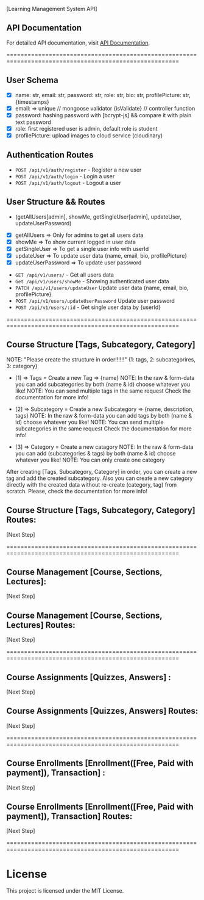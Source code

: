 [Learning Management System API]

## API Documentation

For detailed API documentation, visit [API Documentation](http://localhost:5000/api-docs).

=======================================================================================================

## User Schema

- [x] name: str, email: str, password: str, role: str, bio: str, profilePicture: str, {timestamps}
- [x] email: => unique // mongoose validator {isValidate} // controller function
- [x] password: hashing password with [bcrypt-js] && compare it with plain text password
- [x] role: first registered user is admin, default role is student
- [x] profilePicture: upload images to cloud service (cloudinary)

## Authentication Routes

- `POST /api/v1/auth/register` - Register a new user
- `POST /api/v1/auth/login` - Login a user
- `POST /api/v1/auth/logout` - Logout a user

## User Structure && Routes

- (getAllUsers[admin], showMe, getSingleUser[admin], updateUser, updateUserPassword)
- [x] getAllUsers => Only for admins to get all users data
- [x] showMe => To show current logged in user data
- [x] getSingleUser => To get a single user info with userId
- [x] updateUser => To update user data {name, email, bio, profilePicture}
- [x] updateUserPassword => To update user password

- `GET /api/v1/users/` - Get all users data
- `Get /api/v1/users/showMe` - Showing authenticated user data
- `PATCH /api/v1/users/updateUser` Update user data {name, email, bio, profilePicture}
- `POST /api/v1/users/updateUserPassword` Update user password
- `POST /api/v1/users/:id` - Get single user data by {userId}

=======================================================================================================

## Course Structure [Tags, Subcategory, Category]

NOTE: "Please create the structure in order!!!!!!" {1: tags, 2: subcategorires, 3: category}

- [1] => Tags
  = Create a new Tag => {name}
  NOTE: In the raw & form-data you can add subcategories by both (name & id) choose whatever you like!
  NOTE: You can send multiple tags in the same request
  Check the documentation for more info!

- [2] => Subcategory
  = Create a new Subcategory => {name, description, tags}
  NOTE: In the raw & form-data you can add tags by both (name & id) choose whatever you like!
  NOTE: You can send multiple subcategories in the same request
  Check the documentation for more info!

- [3] => Category
  = Create a new catagory
  NOTE: In the raw & form-data you can add (subcategories & tags) by both (name & id) choose whatever you like!
  NOTE: You can only create one category

After creating [Tags, Subcategory, Category] in order, you can create a new tag and add the created subcategory.
Also you can create a new category directly with the created data without re-create (category, tag) from scratch.
Please, check the documentation for more info!

## Course Structure [Tags, Subcategory, Category] Routes:

[Next Step]

=======================================================================================================

## Course Management [Course, Sections, Lectures]:

[Next Step]

## Course Management [Course, Sections, Lectures] Routes:

[Next Step]

=======================================================================================================

## Course Assignments [Quizzes, Answers] :

[Next Step]

## Course Assignments [Quizzes, Answers] Routes:

[Next Step]

=======================================================================================================

## Course Enrollments [Enrollment([Free, Paid with payment]), Transaction] :

[Next Step]

## Course Enrollments [Enrollment([Free, Paid with payment]), Transaction] Routes:

[Next Step]

=======================================================================================================

# License

This project is licensed under the MIT License.
